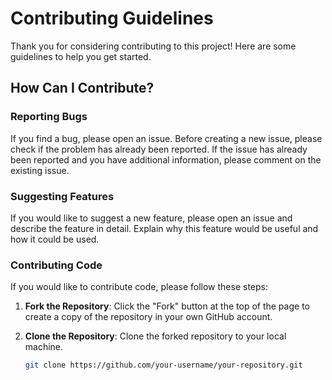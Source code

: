 # Contributing Guidelines

Thank you for considering contributing to this project! Here are some guidelines to help you get started.

## How Can I Contribute?

### Reporting Bugs

If you find a bug, please open an issue. Before creating a new issue, please check if the problem has already been reported. If the issue has already been reported and you have additional information, please comment on the existing issue.

### Suggesting Features

If you would like to suggest a new feature, please open an issue and describe the feature in detail. Explain why this feature would be useful and how it could be used.

### Contributing Code

If you would like to contribute code, please follow these steps:

1. **Fork the Repository**: Click the "Fork" button at the top of the page to create a copy of the repository in your own GitHub account.

2. **Clone the Repository**: Clone the forked repository to your local machine.
   ```sh
   git clone https://github.com/your-username/your-repository.git